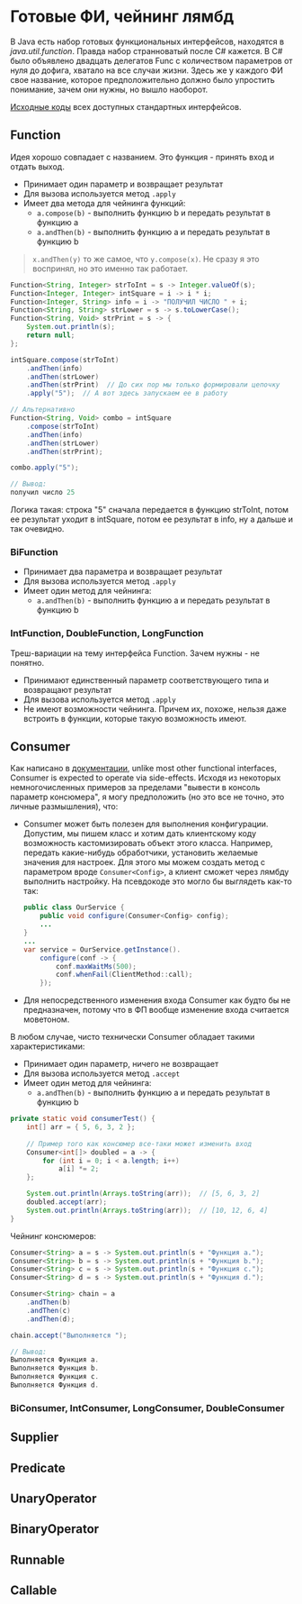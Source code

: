 # Готовые ФИ, чейнинг лямбд

В Java есть набор готовых функциональных интерфейсов, находятся в *java.util.function*. Правда набор странноватый после C# кажется. В C# было объявлено двадцать делегатов Func с количеством параметров от нуля до дофига, хватало на все случаи жизни. Здесь же у каждого ФИ свое название, которое предположительно должно было упростить понимание, зачем они нужны, но вышло наоборот.

[Исходные коды](https://github.com/openjdk/jdk/tree/master/src/java.base/share/classes/java/util/function) всех доступных стандартных интерфейсов.

## Function

Идея хорошо совпадает с названием. Это функция - принять вход и отдать выход.

* Принимает один параметр и возвращает результат
* Для вызова используется метод `.apply`
* Имеет два метода для чейнинга функций:
  * `a.compose(b)` - выполнить функцию b и передать результат в функцию a
  * `a.andThen(b)` - выполнить функцию a и передать результат в функцию b

> `x.andThen(y)` то же самое, что `y.compose(x)`. Не сразу я это воспринял, но это именно так работает.

```java
Function<String, Integer> strToInt = s -> Integer.valueOf(s);
Function<Integer, Integer> intSquare = i -> i * i;
Function<Integer, String> info = i -> "ПОЛУЧИЛ ЧИСЛО " + i;
Function<String, String> strLower = s -> s.toLowerCase();
Function<String, Void> strPrint = s -> { 
    System.out.println(s); 
    return null; 
};

intSquare.compose(strToInt)
    .andThen(info)
    .andThen(strLower)
    .andThen(strPrint)  // До сих пор мы только формировали цепочку
    .apply("5");  // А вот здесь запускаем ее в работу

// Альтернативно
Function<String, Void> combo = intSquare
    .compose(strToInt)
    .andThen(info)
    .andThen(strLower)
    .andThen(strPrint);

combo.apply("5");

// Вывод:
получил число 25
```

Логика такая: строка "5" сначала передается в функцию strToInt, потом ее результат уходит в intSquare, потом ее результат в info, ну а дальше и так очевидно.

### BiFunction

* Принимает два параметра и возвращает результат
* Для вызова используется метод `.apply`
* Имеет один метод для чейнинга:
  * `a.andThen(b)` - выполнить функцию a и передать результат в функцию b

### IntFunction, DoubleFunction, LongFunction

Треш-вариации на тему интерфейса Function. Зачем нужны - не понятно.

* Принимают единственный параметр соответствующего типа и возвращают результат
* Для вызова используется метод `.apply`
* Не имеют возможности чейнинга. Причем их, похоже, нельзя даже встроить в функции, которые такую возможность имеют.

## Consumer

Как написано в [документации](https://docs.oracle.com/javase/8/docs/api/java/util/function/Consumer.html), unlike most other functional interfaces, Consumer is expected to operate via side-effects. Исходя из некоторых немногочисленных примеров за пределами "вывести в консоль параметр консюмера", я могу предположить (но это все не точно, это личные размышления), что:

* Consumer может быть полезен для выполнения конфигурации. Допустим, мы пишем класс и хотим дать клиентскому коду возможность кастомизировать объект этого класса. Например, передать какие-нибудь обработчики, установить желаемые значения для настроек. Для этого мы можем создать метод с параметром вроде `Consumer<Config>`, а клиент сможет через лямбду выполнить настройку. На псевдокоде это могло бы выглядеть как-то так:

  ```java
  public class OurService {
      public void configure(Consumer<Config> config);
      ...
  }
  ...
  var service = OurService.getInstance().
      configure(conf -> {
          conf.maxWaitMs(500);
          conf.whenFail(ClientMethod::call);
      });
  ```

* Для непосредственного изменения входа Consumer как будто бы не предназначен, потому что в ФП вообще изменение входа считается моветоном.

В любом случае, чисто технически Consumer обладает такими характеристиками:

* Принимает один параметр, ничего не возвращает
* Для вызова используется метод `.accept`
* Имеет один метод для чейнинга:
  * `a.andThen(b)` - выполнить функцию a и передать результат в функцию b

```java
private static void consumerTest() {
    int[] arr = { 5, 6, 3, 2 };
    
    // Пример того как консюмер все-таки может изменить вход
    Consumer<int[]> doubled = a -> {
        for (int i = 0; i < a.length; i++)
            a[i] *= 2;
    };

    System.out.println(Arrays.toString(arr));  // [5, 6, 3, 2]
    doubled.accept(arr);
    System.out.println(Arrays.toString(arr));  // [10, 12, 6, 4]
}
```

Чейнинг консюмеров:

```java
Consumer<String> a = s -> System.out.println(s + "Функция a.");
Consumer<String> b = s -> System.out.println(s + "Функция b.");
Consumer<String> c = s -> System.out.println(s + "Функция c.");
Consumer<String> d = s -> System.out.println(s + "Функция d.");

Consumer<String> chain = a
    .andThen(b)
    .andThen(c)
    .andThen(d);

chain.accept("Выполняется ");

// Вывод:
Выполняется Функция a.
Выполняется Функция b.
Выполняется Функция c.
Выполняется Функция d.
```

### BiConsumer, IntConsumer, LongConsumer, DoubleConsumer



## Supplier



## Predicate



## UnaryOperator



## BinaryOperator



## Runnable



## Callable



